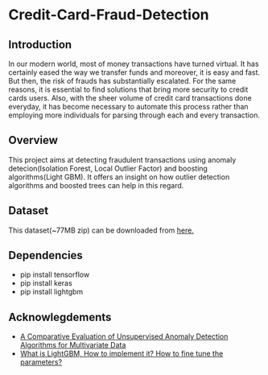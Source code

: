 # Credit-Card-Fraud-Detection

## Introduction
In our modern world, most of money transactions have turned virtual. It has certainly eased the way we transfer funds and moreover, it is easy and fast. But then, the risk of frauds has substantially escalated. For the same reasons, it is essential to find solutions that bring more security to credit cards users. Also, with the sheer volume of credit card transactions done everyday, it has become necessary to automate this process rather than employing more individuals for parsing through each and every transaction.

## Overview
This project aims at detecting fraudulent transactions using anomaly detecion(Isolation Forest, Local Outlier Factor) and boosting algorithms(Light GBM).
It offers an insight on how outlier detection algorithms and boosted trees can help in this regard. 

## Dataset
This dataset(~77MB zip) can be downloaded from [here.](https://www.kaggle.com/mlg-ulb/creditcardfraud)

## Dependencies
* pip install tensorflow
* pip install keras
* pip install lightgbm

## Acknowlegdements
* [A Comparative Evaluation of Unsupervised Anomaly Detection Algorithms for Multivariate Data](https://journals.plos.org/plosone/article?id=10.1371/journal.pone.0152173)
* [What is LightGBM, How to implement it? How to fine tune the parameters?](https://medium.com/@pushkarmandot/https-medium-com-pushkarmandot-what-is-lightgbm-how-to-implement-it-how-to-fine-tune-the-parameters-60347819b7fc)
